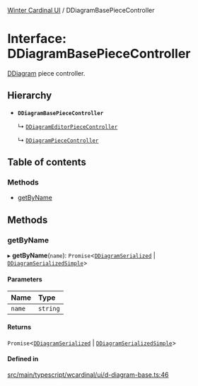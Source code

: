 [Winter Cardinal UI](../README.md) / DDiagramBasePieceController

# Interface: DDiagramBasePieceController

[DDiagram](../classes/DDiagram.md) piece controller.

## Hierarchy

- **`DDiagramBasePieceController`**

  ↳ [`DDiagramEditorPieceController`](DDiagramEditorPieceController.md)

  ↳ [`DDiagramPieceController`](DDiagramPieceController.md)

## Table of contents

### Methods

- [getByName](DDiagramBasePieceController.md#getbyname)

## Methods

### getByName

▸ **getByName**(`name`): `Promise`<[`DDiagramSerialized`](DDiagramSerialized.md) \| [`DDiagramSerializedSimple`](DDiagramSerializedSimple.md)\>

#### Parameters

| Name | Type |
| :------ | :------ |
| `name` | `string` |

#### Returns

`Promise`<[`DDiagramSerialized`](DDiagramSerialized.md) \| [`DDiagramSerializedSimple`](DDiagramSerializedSimple.md)\>

#### Defined in

[src/main/typescript/wcardinal/ui/d-diagram-base.ts:46](https://github.com/winter-cardinal/winter-cardinal-ui/blob/v0.154.0/src/main/typescript/wcardinal/ui/d-diagram-base.ts#L46)
